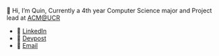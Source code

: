 👋 Hi, I’m Quin, Currently a 4th year Computer Science major and Project lead at [ACM@UCR](https://github.com/acm-ucr)
- 🔗 [LinkedIn](https://www.linkedin.com/in/quinhgill/)
- 🔗 [Devpost](https://devpost.com/qhgill)
- 🔗 [Email](mailto:quinhgill26@gmail.com)

